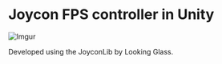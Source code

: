 # Joycon FPS controller in Unity

![Imgur](https://i.imgur.com/d1NxyI5.gif)

Developed using the JoyconLib by Looking Glass.